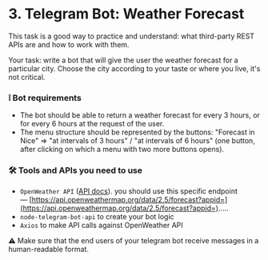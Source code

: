 # 3. Telegram Bot: Weather Forecast

This task is a good way to practice and understand: what third-party REST APIs are and how to work
with them.

Your task: write a bot that will give the user the weather forecast for a particular city. Choose
the city according to your taste or where you live, it's not critical.

### ❕ Bot requirements

-   The bot should be able to return a weather forecast for every 3 hours, or for every 6 hours at
    the request of the user.
-   The menu structure should be represented by the buttons: "Forecast in Nice" ⇒ "at intervals of 3
    hours" / "at intervals of 6 hours" (one button, after clicking on which a menu with two more
    buttons opens).

### 🛠️ Tools and APIs you need to use

-   `OpenWeather API` ([API docs](https://openweathermap.org/api)). you should use this specific
    endpoint
    — [https://api.openweathermap.org/data/2.5/forecast?appid=](https://api.openweathermap.org/data/2.5/forecast?appid=).....
-   `node-telegram-bot-api` to create your bot logic
-   `Axios` to make API calls against OpenWeather API

<aside>
⚠️ Make sure that the end users of your telegram bot receive messages in a human-readable format.

</aside>
